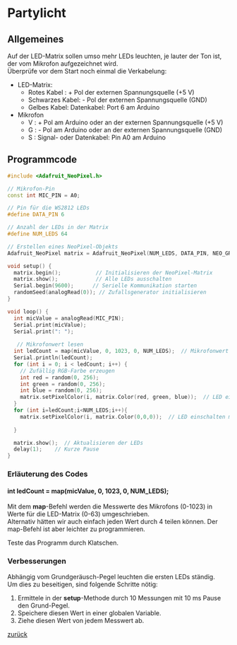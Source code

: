 <link rel="stylesheet" href="https://hi2272.github.io/StyleMD.css">

# Partylicht
## Allgemeines
Auf der LED-Matrix sollen umso mehr LEDs leuchten, je lauter der Ton ist, der vom Mikrofon aufgezeichnet wird.  
Überprüfe vor dem Start noch einmal die Verkabelung:  
- LED-Matrix:
  - Rotes Kabel : + Pol der externen Spannungsquelle (+5 V)
  - Schwarzes Kabel: - Pol der externen Spannungsquelle (GND)
  - Gelbes Kabel: Datenkabel: Port 6 am Arduino
- Mikrofon
  - V : + Pol am Arduino oder an der externen Spannungsquelle (+5 V)
  - G : - Pol am Arduino oder an der externen Spannungsquelle (GND)
  - S : Signal- oder Datenkabel: Pin A0 am Arduino
## Programmcode

```C++
#include <Adafruit_NeoPixel.h>

// Mikrofon-Pin
const int MIC_PIN = A0;

// Pin für die WS2812 LEDs
#define DATA_PIN 6

// Anzahl der LEDs in der Matrix
#define NUM_LEDS 64

// Erstellen eines NeoPixel-Objekts
Adafruit_NeoPixel matrix = Adafruit_NeoPixel(NUM_LEDS, DATA_PIN, NEO_GRB + NEO_KHZ800);

void setup() {
  matrix.begin();           // Initialisieren der NeoPixel-Matrix
  matrix.show();            // Alle LEDs ausschalten
  Serial.begin(9600);      // Serielle Kommunikation starten
  randomSeed(analogRead(0)); // Zufallsgenerator initialisieren
}

void loop() {
  int micValue = analogRead(MIC_PIN); 
  Serial.print(micValue);
  Serial.print(": ");
  
   // Mikrofonwert lesen
  int ledCount = map(micValue, 0, 1023, 0, NUM_LEDS);  // Mikrofonwert auf LED-Anzahl abbilden
  Serial.println(ledCount);
  for (int i = 0; i < ledCount; i++) {
    // Zufällig RGB-Farbe erzeugen
    int red = random(0, 256);    
    int green = random(0, 256);
    int blue = random(0, 256);
    matrix.setPixelColor(i, matrix.Color(red, green, blue));  // LED einschalten mit zufälliger Farbe
  }
  for (int i=ledCount;i<NUM_LEDS;i++){
    matrix.setPixelColor(i, matrix.Color(0,0,0));  // LED einschalten mit zufälliger Farbe
    
  }

  matrix.show();  // Aktualisieren der LEDs
  delay(1);    // Kurze Pause
}
```
### Erläuterung des Codes
####   int ledCount = map(micValue, 0, 1023, 0, NUM_LEDS); 
Mit dem **map**-Befehl werden die Messwerte des Mikrofons (0-1023) in Werte für die LED-Matrix (0-63) umgeschrieben.  
Alternativ hätten wir auch einfach jeden Wert durch 4 teilen können. Der map-Befehl ist aber leichter zu programmieren.   

Teste das Programm durch Klatschen.

### Verbesserungen
Abhängig vom Grundgeräusch-Pegel leuchten die ersten LEDs ständig.  
Um dies zu beseitigen, sind folgende Schritte nötig:  
1. Ermittele in der **setup**-Methode durch 10 Messungen mit 10 ms Pause den Grund-Pegel.
2. Speichere diesen Wert in einer globalen Variable.
3. Ziehe diesen Wert von jedem Messwert ab. 




[zurück](../index.html)


